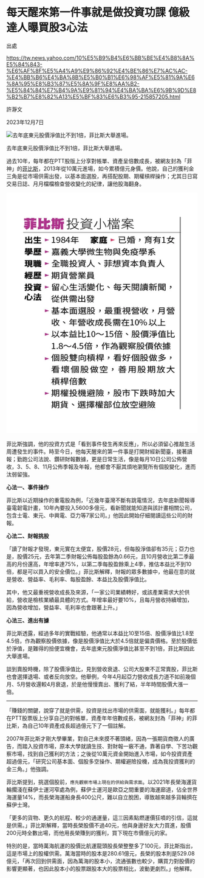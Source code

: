 # 每天醒來第一件事就是做投資功課 億級達人曝買股3心法

出處

https://tw.news.yahoo.com/10%E5%B9%B4%E6%BB%BE%E4%B8%8A%E5%84%843-%E6%AF%8F%E5%A4%A9%E9%86%92%E4%BE%86%E7%AC%AC-%E4%BB%B6%E4%BA%8B%E5%B0%B1%E6%98%AF%E5%81%9A%E6%8A%95%E8%B3%87%E5%8A%9F%E8%AA%B2-%E5%84%84%E7%B4%9A%E9%81%94%E4%BA%BA%E6%9B%9D%E8%B2%B7%E8%82%A13%E5%BF%83%E6%B3%95-215857205.html





許瀞文

2023年12月7日

![去年底東元股價淨值比不到1倍，菲比斯大舉進場。](https://s.yimg.com/ny/api/res/1.2/3vowbX8Fgf5H8M3ujpTR3w--/YXBwaWQ9aGlnaGxhbmRlcjt3PTk2MDtoPTY0MDtjZj13ZWJw/https://media.zenfs.com/zh-tw/mirrormedia.mg/778a23b8968f26891594fc5a4cccbfa3)

去年底東元股價淨值比不到1倍，菲比斯大舉進場。

過去10年，每年都在PTT股版上分享對帳單、資產呈倍數成長，被網友封為「菲神」的[菲比斯](https://tw.news.yahoo.com/tag/菲比斯)，2013年從10萬元進場，如今累積億元身價。他說，自己的獲利金三角是從市場供需出發，以基本面選股，再搭配股期、期權槓桿操作；尤其日日寫交易日誌、月月檔檔檢查營收變化的紀律，讓他股海翻身。

![img](../images/e8658a21ee8d6d57120af267f1cd283d)

菲比斯強調，他的投資方式是「看到事件發生再來反應」，所以必須留心推敲生活周遭發生的事件。時至今日，他每天醒來的第一件事是打開財經新聞臺，接著讀報；勤跑公司法說、鑽研財報數據，更是日常生活，像是每月10日公司公佈營收，3、5、8、11月公佈季報及年報，他都會不厭其煩地瀏覽所有個股變化，進而汰弱留強。

**心法一、事件操作**

菲比斯以近期操作的重電股為例，「近幾年臺灣不斷有跳電情況，去年底新聞報導臺電韌電計畫，10年內要投入5600多億元，看新聞就能知道與該計畫相關公司，包含士電、東元、中興電、亞力等7家公司。」他因此開始仔細閱讀這些公司的財報。

**心法二、財報挑股**

「讀了財報才發現，東元實在太便宜，股價28元，但每股淨值卻有35元；亞力也是，股價25元，去年第二季財報公佈每股盈餘為0.66元，且10月營收比第二季最高的月份還高，年增率達75%，以第二季每股盈餘乘上4季，推估本益比不到10倍，都是可以買入的安全價位。」菲比斯解釋，財報的眾多數據中，他最在意的就是營收、營益率、毛利率、每股盈餘、本益比及股價淨值比。

其中，他又最重視營收成長及來源，「一家公司業績轉好，或該產業需求大於供給，營收是檢核業績最具體的方式。年增率最好要10%，且每月營收持續增加，因為營收增加，營益率、毛利率也會跟著上升。」

**心法三、進出有據**

菲比斯透露，經過多年的實戰經驗，他通常以本益比10至15倍、股價淨值比1.8至4.5倍，作為觀察股價依據，像是股價淨值比大於4.5倍就是偏貴價格。至於股價低於淨值，是難得的撿便宜機會，去年底東元股價淨值比甚至不到1倍，菲比斯因此大舉進場。

談到賣股時機，除了股價淨值比，見到營收衰退、公司大股東不正常賣股，菲比斯也會選擇退場、或者反向放空。他舉例，今年4月起亞力營收成長力道不如前幾個月、5月營收還較4月衰退，於是他慢慢賣出、獲利了結，半年時間股價大漲一倍。

---

「賺錢的關鍵，說穿了就是供需，投資是找出市場的供需面，就能獲利。」每年都在PTT股票版上分享自己的對帳單，資產年年倍數成長，被網友封為「菲神」的菲比斯，為自己10年資產成長超過億元下了一個註解。

2007年菲比斯才剛大學畢業，對自己未來摸不著頭緒，因為一張期貨商徵人的廣告，而踏入投資市場，原本大學就讀生技、對財報一竅不通，靠著自學、下苦功觀察市場，找到自己獲利的方法；之後從10萬元資金開始進入市場，如今投資資產超過億元，「研究公司基本面、個股多空操作、期權避險投機，成為我投資獲利的金三角。」他強調。

菲比斯提到，挑選個股前，`應先觀察市場上現在的供給與需求面`。以2021年長榮海運貨輪擱淺在蘇伊士運河窄處為例，蘇伊士運河是歐亞之間重要的海運廊道，佔全世界海運量14%，而長榮海運船身長400公尺，難以自立脫困，導致越來越多貨輪擠在蘇伊士灣。

「更多的貨物、更久的航程、較少的通運量，這三因素點燃運價狂噴的引信，這就是供需。」菲比斯解釋，當時長榮股價不過40元，他與身邊好友大力買進，股價200元時全數出場，而他用長榮賺到的獲利，買下現在市價億元的家。

特別的是，當時萬海航運的股價比航運龍頭股長榮整整多了100元，菲比斯指出，這是市場上的股權供需。萬海當時的股本是280.61億元，長榮的股本則是529.08億元，「再次回到供需面，因為萬海的股本小，流通張數也較少，購買力對股價的影響更顯著，也因此股本小的股票跟股本大的股票相比，波動更劇烈。」他解釋。